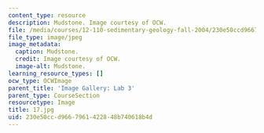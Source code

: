```yaml
---
content_type: resource
description: Mudstone. Image courtesy of OCW.
file: /media/courses/12-110-sedimentary-geology-fall-2004/230e50ccd9667961422848b740618b4d_17.jpg
file_type: image/jpeg
image_metadata:
  caption: Mudstone.
  credit: Image courtesy of OCW.
  image-alt: Mudstone.
learning_resource_types: []
ocw_type: OCWImage
parent_title: 'Image Gallery: Lab 3'
parent_type: CourseSection
resourcetype: Image
title: 17.jpg
uid: 230e50cc-d966-7961-4228-48b740618b4d
---
```

